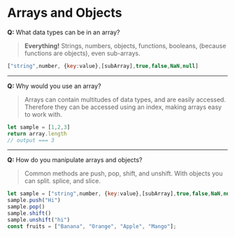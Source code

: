 
# Arrays and Objects

**Q:** What data types can be in an array?
> **Everything!** Strings, numbers, objects, functions, booleans, (because functions are objects), even sub-arrays.
```js
["string",number, {key:value},[subArray],true,false,NaN,null]
```
---
**Q:** Why would you use an array?
> Arrays can contain multitudes of data types, and are easily accessed.  Therefore they can be accessed using an index, making arrays easy to work with. <br>
```js
let sample = [1,2,3]
return array.length
// output === 3
```
---
**Q:** How do you manipulate arrays and objects?
> Common methods are push, pop, shift, and unshift.  With objects you can split. splice, and slice.

```js
let sample = ["string",number, {key:value},[subArray],true,false,NaN,null]
sample.push("Hi")
sample.pop()
sample.shift()
sample.unshift("hi")
const fruits = ["Banana", "Orange", "Apple", "Mango"];